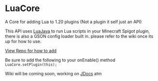 # LuaCore
A Core for adding Lua to 1.20 plugins (Not a plugin it self just an API)

This API uses [LuaJava](https://github.com/luaj/luaj) to run Lua scripts in your Minecraft Spigot plugin, there is also a GSON config loader built in.
please refer to the wiki once its up for how to use.

[View Repo for how to add](https://repo.selenadevelopment.com/#/releases)

Be sure to add the following to your onEnable() method
`LuaCore.setPlugin(this);`

Wiki will be coming soon, working on [JDocs](docs.selenadevelopment.com/luacore) atm 


